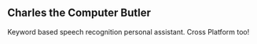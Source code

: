 **Charles the Computer Butler**
---------------------------
Keyword based speech recognition personal assistant.
Cross Platform too!